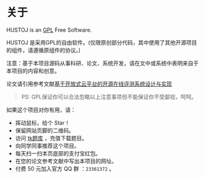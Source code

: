 # 关于


HUSTOJ is an [GPL](https://github.com/zhblue/hustoj/blob/master/trunk/web/gpl-2.0.txt) Free Software.

HUSTOJ 是采用GPL的自由软件。(仅限原创部分代码，其中使用了其他开源项目的组件，请遵循原组件的协议。)

注意：基于本项目源码从事科研、论文、系统开发，请在文中或系统中表明来自于本项目的内容和创意。

论文请引用参考文献[基于开放式云平台的开源在线评测系统设计与实现](http://kns.cnki.net/KCMS/detail/detail.aspx?dbcode=CJFQ&dbname=CJFD2012&filename=JSJA2012S3088)

> PS: GPL保证你可以合法忽略以上注意事项但不能保证你不受鄙视，呵呵。

如果这个项目对你有用，请：

* 挥动鼠标，给个 Star！
* 保留网站页脚的二维码。
* 访问 [tk题库](http://tk.hustoj.com) ，充值下载题目。
* 向同学同事推荐这个项目。
* 每天扫一扫本页底部的支付宝红包。
* 在您的论文参考文献中写出本项目的网址。
* 付费 50 元加入官方 QQ 群 ：`23361372` 。
